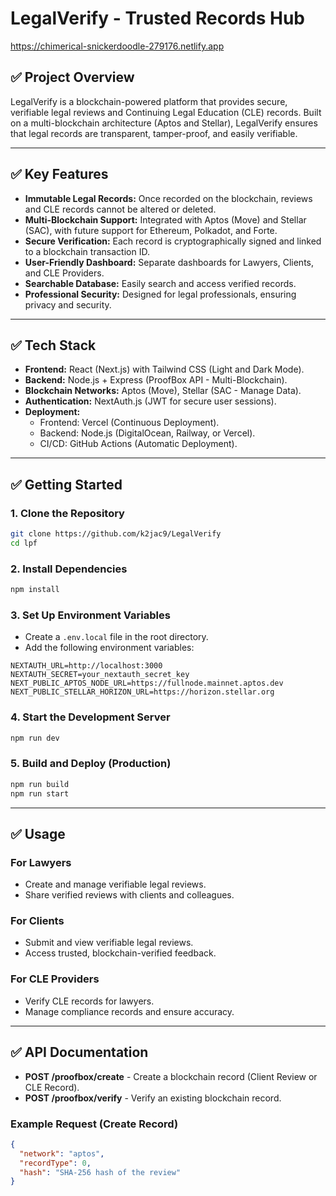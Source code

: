 # LegalVerify - Trusted Records Hub

https://chimerical-snickerdoodle-279176.netlify.app

## ✅ Project Overview
LegalVerify is a blockchain-powered platform that provides secure, verifiable legal reviews and Continuing Legal Education (CLE) records. Built on a multi-blockchain architecture (Aptos and Stellar), LegalVerify ensures that legal records are transparent, tamper-proof, and easily verifiable.

---

## ✅ Key Features
- **Immutable Legal Records:** Once recorded on the blockchain, reviews and CLE records cannot be altered or deleted.
- **Multi-Blockchain Support:** Integrated with Aptos (Move) and Stellar (SAC), with future support for Ethereum, Polkadot, and Forte.
- **Secure Verification:** Each record is cryptographically signed and linked to a blockchain transaction ID.
- **User-Friendly Dashboard:** Separate dashboards for Lawyers, Clients, and CLE Providers.
- **Searchable Database:** Easily search and access verified records.
- **Professional Security:** Designed for legal professionals, ensuring privacy and security.

---

## ✅ Tech Stack
- **Frontend:** React (Next.js) with Tailwind CSS (Light and Dark Mode).
- **Backend:** Node.js + Express (ProofBox API - Multi-Blockchain).
- **Blockchain Networks:** Aptos (Move), Stellar (SAC - Manage Data).
- **Authentication:** NextAuth.js (JWT for secure user sessions).
- **Deployment:**
  - Frontend: Vercel (Continuous Deployment).
  - Backend: Node.js (DigitalOcean, Railway, or Vercel).
  - CI/CD: GitHub Actions (Automatic Deployment).

---

## ✅ Getting Started
### 1. Clone the Repository
```bash
git clone https://github.com/k2jac9/LegalVerify
cd lpf
```

### 2. Install Dependencies
```bash
npm install
```

### 3. Set Up Environment Variables
- Create a `.env.local` file in the root directory.
- Add the following environment variables:
```env
NEXTAUTH_URL=http://localhost:3000
NEXTAUTH_SECRET=your_nextauth_secret_key
NEXT_PUBLIC_APTOS_NODE_URL=https://fullnode.mainnet.aptos.dev
NEXT_PUBLIC_STELLAR_HORIZON_URL=https://horizon.stellar.org
```

### 4. Start the Development Server
```bash
npm run dev
```

### 5. Build and Deploy (Production)
```bash
npm run build
npm run start
```

---

## ✅ Usage
### For Lawyers
- Create and manage verifiable legal reviews.
- Share verified reviews with clients and colleagues.

### For Clients
- Submit and view verifiable legal reviews.
- Access trusted, blockchain-verified feedback.

### For CLE Providers
- Verify CLE records for lawyers.
- Manage compliance records and ensure accuracy.

---

## ✅ API Documentation
- **POST /proofbox/create** - Create a blockchain record (Client Review or CLE Record).
- **POST /proofbox/verify** - Verify an existing blockchain record.

### Example Request (Create Record)
```json
{
  "network": "aptos",
  "recordType": 0,
  "hash": "SHA-256 hash of the review"
}
```
